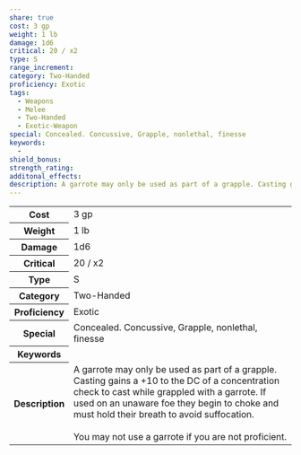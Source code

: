 ```yaml
---
share: true
cost: 3 gp
weight: 1 lb
damage: 1d6
critical: 20 / x2
type: S
range_increment: 
category: Two-Handed
proficiency: Exotic
tags:
  - Weapons
  - Melee
  - Two-Handed
  - Exotic-Weapon
special: Concealed. Concussive, Grapple, nonlethal, finesse
keywords:
  - 
shield_bonus: 
strength_rating: 
additonal_effects: 
description: A garrote may only be used as part of a grapple. Casting gains a +10 to the DC of a concentration check to cast while grappled with a garrote. If used on an unaware foe they begin to choke and must hold their breath to avoid suffocation.<br><br>You may not use a garrote if you are not proficient.
---
```


<p><span style="overflow-x: auto;"><table><tbody><tr><th>Cost</th><td>3 gp</td></tr><tr><th>Weight</th><td>1 lb</td></tr><tr><th>Damage</th><td>1d6</td></tr><tr><th>Critical</th><td>20 / x2</td></tr><tr><th>Type</th><td>S</td></tr><tr><th>Category</th><td>Two-Handed</td></tr><tr><th>Proficiency</th><td>Exotic</td></tr><tr><th>Special</th><td>Concealed. Concussive, Grapple, nonlethal, finesse</td></tr><tr><th>Keywords</th><td></td></tr><tr><th>Description</th><td>A garrote may only be used as part of a grapple. Casting gains a +10 to the DC of a concentration check to cast while grappled with a garrote. If used on an unaware foe they begin to choke and must hold their breath to avoid suffocation.<br><br>You may not use a garrote if you are not proficient.</td></tr></tbody></table></span></p>